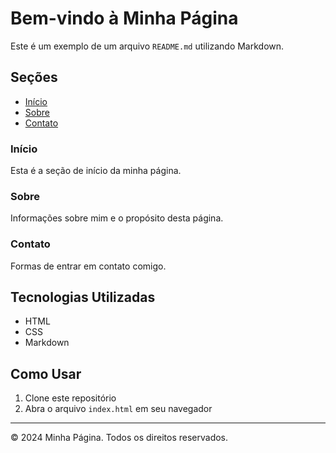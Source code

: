# Bem-vindo à Minha Página

Este é um exemplo de um arquivo `README.md` utilizando Markdown.

## Seções

- [Início](#início)
- [Sobre](#sobre)
- [Contato](#contato)

### Início

Esta é a seção de início da minha página.

### Sobre

Informações sobre mim e o propósito desta página.

### Contato

Formas de entrar em contato comigo.

## Tecnologias Utilizadas

- HTML
- CSS
- Markdown

## Como Usar

1. Clone este repositório
2. Abra o arquivo `index.html` em seu navegador

---

&copy; 2024 Minha Página. Todos os direitos reservados.
